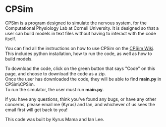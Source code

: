 # CPSim
CPSim is a program designed to simulate the nervous system, for the Computational Physiology Lab at Cornell University. It is designed so that a user can build models in text files without having to interact with the code itself. 

You can find all the instructions on how to use CPSim on the [CPSim Wiki](https://github.com/KyrusMama/CPSim/wiki). \
This includes python installation, how to run the code, as well as how to build models.

To download the code, click on the green button that says "Code" on this page, and choose to download the code as a zip.\
Once the user has downloaded the code, they will be able to find **main.py** in CPSim\CPSim.\
To run the simulator, the user must run **main.py**. 

If you have any questions, think you've found any bugs, or have any other concerns, please email me (Kyrus) and Ian, and whichever of us sees  the email first will get back to you!



This code was built by Kyrus Mama and Ian Lee.
